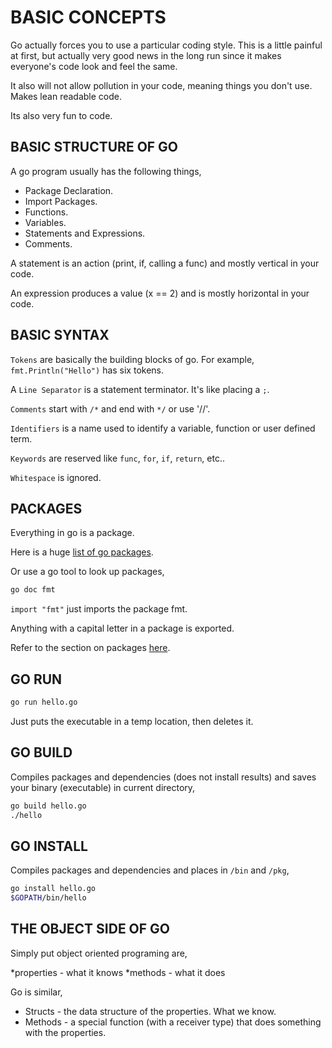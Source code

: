 # BASIC CONCEPTS

Go actually forces you to use a particular coding style.  This is a little
painful at first, but actually very good news in the long run since
it makes everyone's code look and feel the same.

It also will not allow pollution in your code, meaning things you
don't use.  Makes lean readable code.

Its also very fun to code.

## BASIC STRUCTURE OF GO

A go program usually has the following things,

* Package Declaration.
* Import Packages.
* Functions.
* Variables.
* Statements and Expressions.
* Comments.

A statement is an action (print, if, calling a func) and
mostly vertical in your code.

An expression produces a value (x == 2) and is mostly horizontal
in your code.

## BASIC SYNTAX

`Tokens` are basically the building blocks of go.  For example,
`fmt.Println("Hello")` has six tokens.

A `Line Separator` is a statement terminator.  It's like placing a `;`.

`Comments` start with `/*` and end with `*/` or use '//'.

`Identifiers` is a name used to identify a variable, function or user defined term.

`Keywords` are reserved like `func`, `for`, `if`, `return`, etc..

`Whitespace` is ignored.

## PACKAGES

Everything in go is a package.

Here is a huge [list of go packages](http://golang.org/pkg).

Or use a go tool to look up packages,

```bash
go doc fmt
```

`import "fmt"` just imports the package fmt.

Anything with a capital letter in a package is exported.

Refer to the section on packages
[here](https://github.com/JeffDeCola/my-cheat-sheets/tree/master/software/development/languages/go-cheat-sheet/packages.md).

## GO RUN

```bash
go run hello.go
```

Just puts the executable in a temp location, then deletes it.

## GO BUILD

Compiles packages and dependencies (does not install results)
and saves your binary (executable) in current directory,

```bash
go build hello.go
./hello
```

## GO INSTALL

Compiles packages and dependencies and places in `/bin` and `/pkg`,

```bash
go install hello.go
$GOPATH/bin/hello
```

## THE OBJECT SIDE OF GO

Simply put object oriented programing are,

*properties - what it knows
*methods - what it does

Go is similar,

* Structs - the data structure of the properties.
  What we know.
* Methods -  a special function (with a receiver type)
  that does something with the properties.